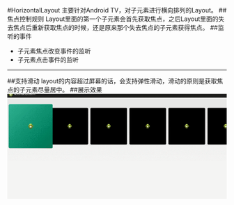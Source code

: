 #HorizontalLayout
主要针对Android TV，对子元素进行横向排列的Layout。
##焦点控制规则
Layout里面的第一个子元素会首先获取焦点，之后Layout里面的失去焦点后重新获取焦点的时候，还是原来那个失去焦点的子元素获得焦点。
##监听的事件
- 子元素焦点改变事件的监听
- 子元素点击事件的监听

-------------------
##支持滑动
layout的内容超过屏幕的话，会支持弹性滑动，滑动的原则是获取焦点的子元素尽量居中。
##展示效果
![Mou icon](https://github.com/yuyinghao/HorizontalLayout/blob/master/show.gif)